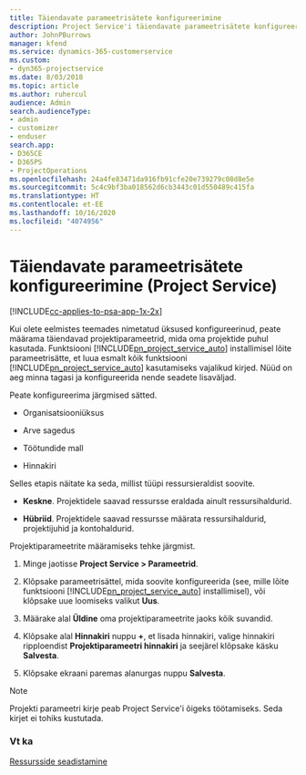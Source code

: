 ```yaml
---
title: Täiendavate parameetrisätete konfigureerimine
description: Project Service'i täiendavate parameetrisätete konfigureerimine
author: JohnPBurrows
manager: kfend
ms.service: dynamics-365-customerservice
ms.custom:
- dyn365-projectservice
ms.date: 8/03/2018
ms.topic: article
ms.author: ruhercul
audience: Admin
search.audienceType:
- admin
- customizer
- enduser
search.app:
- D365CE
- D365PS
- ProjectOperations
ms.openlocfilehash: 24a4fe83471da916fb91cfe20e739279c08d8e5e
ms.sourcegitcommit: 5c4c9bf3ba018562d6cb3443c01d550489c415fa
ms.translationtype: HT
ms.contentlocale: et-EE
ms.lasthandoff: 10/16/2020
ms.locfileid: "4074956"
---
```

# <a name="configure-additional-parameter-settings-project-service"></a>Täiendavate parameetrisätete konfigureerimine (Project Service)

[!INCLUDE[cc-applies-to-psa-app-1x-2x](../includes/cc-applies-to-psa-app-1x-2x.md)]

Kui olete eelmistes teemades nimetatud üksused konfigureerinud, peate määrama täiendavad projektiparameetrid, mida oma projektide puhul kasutada. Funktsiooni [!INCLUDE[pn_project_service_auto](../includes/pn-project-service-auto.md)] installimisel lõite parameetrisätte, et luua esmalt kõik funktsiooni [!INCLUDE[pn_project_service_auto](../includes/pn-project-service-auto.md)] kasutamiseks vajalikud kirjed. Nüüd on aeg minna tagasi ja konfigureerida nende seadete lisaväljad.  
  
 Peate konfigureerima järgmised sätted.  
  
-   Organisatsiooniüksus  
  
-   Arve sagedus  
  
-   Töötundide mall  
  
-   Hinnakiri  
 
Selles etapis näitate ka seda, millist tüüpi ressursieraldist soovite.  
  
- **Keskne**. Projektidele saavad ressursse eraldada ainult ressursihaldurid.  
  
- **Hübriid**. Projektidele saavad ressursse määrata ressursihaldurid, projektijuhid ja kontohaldurid.  
  
 
Projektiparameetrite määramiseks tehke järgmist.  
  
1. Minge jaotisse **Project Service > Parameetrid**.  
  
2. Klõpsake parameetrisättel, mida soovite konfigureerida (see, mille lõite funktsiooni [!INCLUDE[pn_project_service_auto](../includes/pn-project-service-auto.md)] installimisel), või klõpsake uue loomiseks valikut **Uus**.  
  
3. Määrake alal **Üldine** oma projektiparameetrite jaoks kõik suvandid.  
  
4. Klõpsake alal **Hinnakiri** nuppu **+**, et lisada hinnakiri, valige hinnakiri ripploendist **Projektiparameetri hinnakiri** ja seejärel klõpsake käsku **Salvesta**.  
  
5. Klõpsake ekraani paremas alanurgas nuppu **Salvesta**.  

> [!NOTE]
> Projekti parameetri kirje peab Project Service'i õigeks töötamiseks. Seda kirjet ei tohiks kustutada.

### <a name="see-also"></a>Vt ka  
 [Ressursside seadistamine](../psa/set-up-resources.md)
